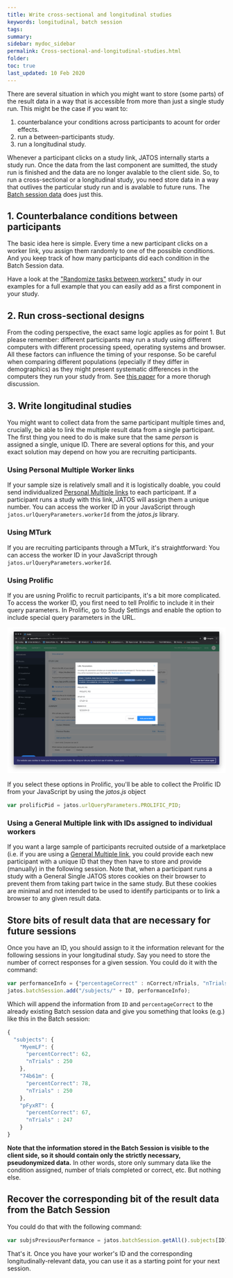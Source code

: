 ```yaml
---
title: Write cross-sectional and longitudinal studies
keywords: longitudinal, batch session
tags:
summary:
sidebar: mydoc_sidebar
permalink: Cross-sectional-and-longitudinal-studies.html
folder:
toc: true
last_updated: 10 Feb 2020
---
```


There are several situation in which you might want to store (some parts) of the result data in a way that is accessible from more than just a single study run. This might be the case if you want to:
1. counterbalance your conditions across participants to acount for order effects. 
1. run a between-participants study.
1. run a longitudinal study.

Whenever a participant clicks on a study link, JATOS internally starts a study run. Once the data from the last component are sumitted, the study run is finished and the data are no longer avalable to the client side. So, to run a cross-sectional or a longitudinal study, you need store data in a way that outlives the particular study run and is avalable to future runs. The [Batch session data](Session-Data-Three-Types.html) does just this.  


## 1. Counterbalance conditions between participants

The basic idea here is simple. Every time a new participant clicks on a worker link, you assign them randomly to one of the possible conditions. And you keep track of how many participants did each condition in the Batch Session data. 

Have a look at the ["Randomize tasks between workers"](Example-Studies.html) study in our examples for a full example that you can easily add as a first component in your study. 

## 2. Run cross-sectional designs

From the coding perspective, the exact same logic applies as for point 1. But please remember: different participants may run a study using different computers with different processing speed, operating systems and browser. All these factors can influence the timing of your response. So be careful when comparing different populations (epecially if they differ in demographics) as they might present systematic differences in the computers they run your study from. See [this paper](https://link.springer.com/article/10.3758/s13428-015-0567-2) for a more thorugh discussion.


## 3. Write longitudinal studies
You might want to collect data from the same participant multiple times and, crucially, be able to link the multiple result data from a single participant. The first thing you need to do is make sure that the same *person* is assigned a single, unique ID. There are several options for this, and your exact solution may depend on how you are recruiting participants. 

### Using Personal Multiple Worker links

If your sample size is relatively small and it is logistically doable, you could send individualized [Personal Multiple links](Worker-Types.html#-personal-multiple-worker) to each participant. If a participant runs a study with this link, JATOS will assign them a unique number. You can access the worker ID in your JavaScript through `jatos.urlQueryParameters.workerId` from the _jatos.js_ library.


### Using MTurk 

If you are recruiting participants through a MTurk, it's straightforward: You can access the worker ID in your JavaScript through `jatos.urlQueryParameters.workerId`.

### Using Prolific

If you are usning Prolific to recruit participants, it's a bit more complicated. To access the worker ID, you first need to tell Prolific to include it in their query parameters. In Prolific, go to Study Settings and enable the option to include special query parameters in the URL. 

![Prolific Screenshot](images/Screenshot_ExtendURL_Prolific.png)   

If you select these options in Prolific, you'll be able to collect the Prolific ID from your JavaScript by using the *jatos.js* object 

```javascript
var prolificPid = jatos.urlQueryParameters.PROLIFIC_PID;
```

### Using a General Multiple link with IDs assigned to individual workers

If you want a large sample of participants recruited outside of a marketplace (i.e. if you are using a [General Multiple link](Worker-Types.html#-general-multiple-worker), you could provide each new participant with a unique ID that they then have to store and provide (manually) in the following session. Note that, when a participant runs a study with a General Single JATOS stores cookies on their browser to prevent them from taking part twice in the same study. But these cookies are minimal and not intended to be used to identify participants or to link a browser to any given result data. 


## Store bits of result data that are necessary for future sessions

Once you have an ID, you should assign to it the information relevant for the following sessions in your longitudinal study. Say you need to store the number of correct responses for a given session. You could do it with the command:

```javascript
var performanceInfo = {"percentageCorrect" : nCorrect/nTrials, "nTrials" : nTrials}
jatos.batchSession.add("/subjects/" + ID, performanceInfo); 
```

Which will append the information from `ID` and `percentageCorrect` to the already existing Batch session data and give you something that looks (e.g.) like this in the Batch session: 

```javascript
{
  "subjects": {
    "MyemLF": {
      "percentCorrect": 62,
      "nTrials" : 250
    },
    "74b61m": {
      "percentCorrect": 78,
      "nTrials" : 250
    },
    "pFyxRT": {
      "percentCorrect": 67,
      "nTrials" : 247
    }
}
```


**Note that the information stored in the Batch Session is visible to the client side, so it should contain only the strictly necessary, pseudonymized data.** In other words, store only summary data like the condition assigned, number of trials completed or correct, etc. But nothing else.


## Recover the corresponding bit of the result data from the Batch Session

You could do that with the following command: 

```javascript
var subjsPreviousPerformance = jatos.batchSession.getAll().subjects[ID]
```

That's it. Once you have your worker's ID and the corresponding longitudinally-relevant data, you can use it as a starting point for your next session. 


